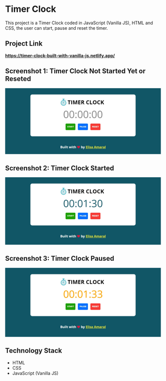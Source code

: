 # Timer Clock

This project is a Timer Clock coded in JavaScript (Vanilla JS), HTML and CSS, the user can start, pause and reset the timer.

## Project Link

**https://timer-clock-built-with-vanilla-js.netlify.app/**

## Screenshot 1: Timer Clock Not Started Yet or Reseted

![Screenshot](assets/img/Screenshot_1.jpg)

## Screenshot 2: Timer Clock Started

![Screenshot](assets/img/Screenshot_2.jpg)

## Screenshot 3: Timer Clock Paused

![Screenshot](assets/img/Screenshot_3.jpg)


## Technology Stack

+ HTML
+ CSS
+ JavaScript (Vanilla JS)
